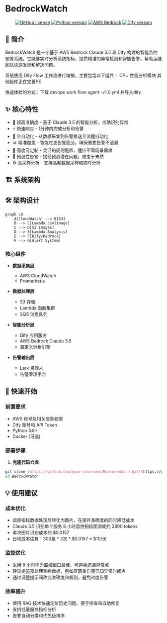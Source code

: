 # BedrockWatch

<p align="center">
  <a href="LICENSE"><img src="https://img.shields.io/badge/license-MIT-blue.svg" alt="GitHub license"></a>
  <a href="#"><img src="https://img.shields.io/badge/python-3.8+-blue.svg" alt="Python version"></a>
  <a href="#"><img src="https://img.shields.io/badge/AWS-Bedrock-orange.svg" alt="AWS Bedrock"></a>
  <a href="#"><img src="https://img.shields.io/badge/Dify-latest-green.svg" alt="Dify version"></a>
</p>

## 📖 简介

BedrockWatch 是一个基于 AWS Bedrock Claude 3.5 和 Dify 构建的智能监控预警系统。它能够实时分析系统指标，提供精准的异常检测和智能告警，帮助运维团队快速发现和解决问题。

系统使用 Dify Flow 工作流进行编排，主要包含以下组件：
CPU 性能分析模块
其他组件正在完善PE

快速体验的方式：下载 devops work flow agent -v1.0.yml 并导入dify

## ✨ 核心特性

- 🎯 超高准确度 - 基于 Claude 3.5 的智能分析，准确识别异常
- ⚡️ 快速响应 - 1分钟内完成分析和告警
- 🤖 全自动化 - 从数据采集到告警推送全流程自动化
- 📊 精准覆盖 - 智能过滤告警疲劳，确保重要告警不遗漏
- 🎨 高度可定制 - 灵活的规则配置，适应不同场景需求
- 🔮 预测性告警 - 提前预测潜在问题，防患于未然
- ⚙️ 高采样分析 - 支持高频数据采样和实时分析

## 🏗️ 系统架构

## 🛠 架构设计

```mermaid
graph LR
    A[CloudWatch] --> B[S3]
    B --> C[Lambda csv2image]
    C --> D[S3 Images]
    D --> E[Lambda Analysis]
    E --> F[Dify/Bedrock]
    F --> G[Alert System]
```

### 核心组件

- **数据采集层**
  - AWS CloudWatch
  - Prometheus

- **数据处理层**
  - S3 存储
  - Lambda 函数集群
  - SQS 消息队列

- **智能分析层**
  - Dify 应用服务
  - AWS Bedrock Claude 3.5
  - 自定义分析引擎

- **告警输出层**
  - Lark 机器人
  - 告警管理平台

## 🚀 快速开始

### 前置要求

- AWS 账号及相关服务权限
- Dify 账号和 API Token
- Python 3.8+
- Docker (可选)

### 部署步骤

1. **克隆代码仓库**
```bash
git clone [https://github.com/your-username/BedrockWatch.git](https://github.com/cncoder/ClaudeAlerts.git)
cd BedrockWatch
```

## 💡 使用建议

### 成本优化
- 监控指标数据处理后转化为图片，在提升准确度的同时降低成本
- Claude 3.5 识别单个服务 8 小时监控指标图消耗约 2800 tokens
- 单次图片识别成本约 $0.0157
- 日均成本估算：300张 * 2次 * $0.0157 ≈ $10/天

### 监控优化
- 采用 8 小时作为监控窗口最佳，可避免遗漏异常点
- 建议提前预处理监控数据，例如屏蔽重启等已知异常时间点
- 通过调整提示词改变准确度和规则，避免过度告警

### 效率提升
- 使用 RAG 技术快速定位历史问题，便于排查和自助修复
- 支持批量服务指标分析
- 告警自动分类和优先级排序
